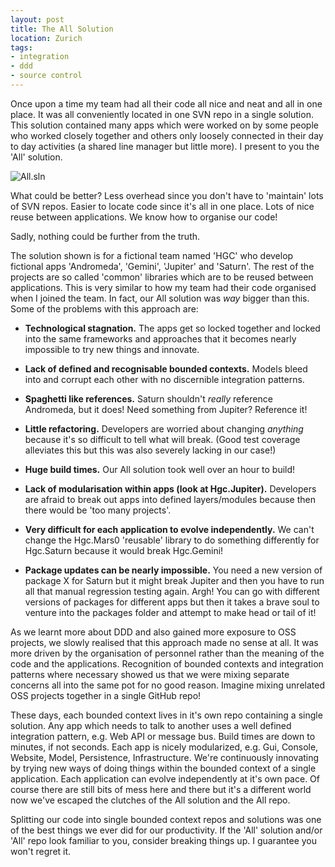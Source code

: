 ```yaml
---
layout: post
title: The All Solution
location: Zurich
tags:
- integration
- ddd
- source control
---
```

Once upon a time my team had all their code all nice and neat and all in one place. It was all conveniently located in one SVN repo in a single solution. This solution contained many apps which were worked on by some people who worked closely together and others only loosely connected in their day to day activities (a shared line manager but little more). I present to you the 'All' solution.

<!--excerpt-->

![All.sln](https://raw.github.com/adamralph/adamralph.github.com/master/img/all-solution.png)

What could be better? Less overhead since you don't have to 'maintain' lots of SVN repos. Easier to locate code since it's all in one place. Lots of nice reuse between applications. We know how to organise our code!

Sadly, nothing could be further from the truth.

The solution shown is for a fictional team named 'HGC' who develop fictional apps 'Andromeda', 'Gemini', 'Jupiter' and 'Saturn'. The rest of the projects are so called 'common' libraries which are to be reused between applications. This is very similar to how my team had their code organised when I joined the team. In fact, our All solution was *way* bigger than this. Some of the problems with this approach are:

- **Technological stagnation.** The apps get so locked together and locked into the same frameworks and approaches that it becomes nearly impossible to try new things and innovate.

- **Lack of defined and recognisable bounded contexts.** Models bleed into and corrupt each other with no discernible integration patterns.

- **Spaghetti like references.** Saturn shouldn't *really* reference Andromeda, but it does! Need something from Jupiter? Reference it!

- **Little refactoring.** Developers are worried about changing *anything* because it's so difficult to tell what will break. (Good test coverage alleviates this but this was also severely lacking in our case!)

- **Huge build times.** Our All solution took well over an hour to build!

- **Lack of modularisation within apps (look at Hgc.Jupiter).** Developers are afraid to break out apps into defined layers/modules because then there would be 'too many projects'.

- **Very difficult for each application to evolve independently.** We can't change the Hgc.Mars0 'reusable' library to do something differently for Hgc.Saturn because it would break Hgc.Gemini!

- **Package updates can be nearly impossible.** You need a new version of package X for Saturn but it might break Jupiter and then you have to run all that manual regression testing again. Argh! You can go with different versions of packages for different apps but then it takes a brave soul to venture into the packages folder and attempt to make head or tail of it!

As we learnt more about DDD and also gained more exposure to OSS projects, we slowly realised that this approach made no sense at all. It was more driven by the organisation of personnel rather than the meaning of the code and the applications. Recognition of bounded contexts and integration patterns where necessary showed us that we were mixing separate concerns all into the same pot for no good reason. Imagine mixing unrelated OSS projects together in a single GitHub repo!

These days, each bounded context lives in it's own repo containing a single solution. Any app which needs to talk to another uses a well defined integration pattern, e.g. Web API or message bus. Build times are down to minutes, if not seconds. Each app is nicely modularized, e.g. Gui, Console, Website, Model, Persistence, Infrastructure. We're continuously innovating by trying new ways of doing things within the bounded context of a single application. Each application can evolve independently at it's own pace. Of course there are still bits of mess here and there but it's a different world now we've escaped the clutches of the All solution and the All repo.

Splitting our code into single bounded context repos and solutions was one of the best things we ever did for our productivity. If the 'All' solution and/or 'All' repo look familiar to you, consider breaking things up. I guarantee you won't regret it.